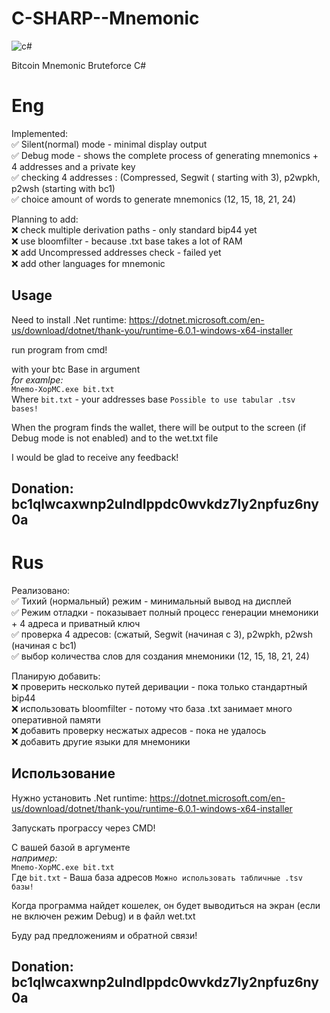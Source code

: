 # C-SHARP--Mnemonic  
![с#](https://user-images.githubusercontent.com/89750173/147411895-fea08187-8114-4f49-a70c-dbb2ca0a0daf.PNG)

Bitcoin Mnemonic Bruteforce C#  

# Eng  

Implemented:  
✅ Silent(normal) mode - minimal display output  
✅ Debug mode - shows the complete process of generating mnemonics + 4 addresses and a private key  
✅ checking 4 addresses : (Compressed, Segwit ( starting with 3), p2wpkh, p2wsh (starting with bc1)  
✅ choice amount of words to generate mnemonics (12, 15, 18, 21, 24)  

Planning to add:  
❌ check multiple derivation paths - only standard bip44 yet  
❌ use bloomfilter - because .txt base takes a lot of RAM  
❌ add Uncompressed addresses check - failed yet  
❌ add other languages for mnemonic  

## Usage  
Need to install .Net runtime: https://dotnet.microsoft.com/en-us/download/dotnet/thank-you/runtime-6.0.1-windows-x64-installer  

run program from cmd!   

with your btc Base in argument   
*for examlpe:*  
`Mnemo-XopMC.exe bit.txt`  
Where `bit.txt` - your addresses base `Possible to use tabular .tsv bases!` 

When the program finds the wallet, there will be output to the screen (if Debug mode is not enabled) and to the wet.txt file  

I would be glad to receive any feedback!  

Donation: bc1qlwcaxwnp2ulndlppdc0wvkdz7ly2npfuz6ny0a  
--------

# Rus  
Реализовано:  
✅ Тихий (нормальный) режим - минимальный вывод на дисплей  
✅ Режим отладки - показывает полный процесс генерации мнемоники + 4 адреса и приватный ключ  
✅ проверка 4 адресов: (сжатый, Segwit (начиная с 3), p2wpkh, p2wsh (начиная с bc1)  
✅ выбор количества слов для создания мнемоники (12, 15, 18, 21, 24)   

Планирую добавить:  
❌ проверить несколько путей деривации - пока только стандартный bip44  
❌ использовать bloomfilter - потому что база .txt занимает много оперативной памяти  
❌ добавить проверку несжатых адресов - пока не удалось  
❌ добавить другие языки для мнемоники  

## Использование 
Нужно установить .Net runtime: https://dotnet.microsoft.com/en-us/download/dotnet/thank-you/runtime-6.0.1-windows-x64-installer  

Запускать програссу через CMD!   

С вашей базой в аргументе    
*например:*  
`Mnemo-XopMC.exe bit.txt`  
Где `bit.txt` - Ваша база адресов   `Можно использовать табличные .tsv базы!`  

Когда программа найдет кошелек, он будет выводиться на экран (если не включен режим Debug) и в файл wet.txt   

Буду рад предложениям и обратной связи!

Donation: bc1qlwcaxwnp2ulndlppdc0wvkdz7ly2npfuz6ny0a  
--------


